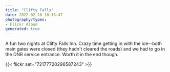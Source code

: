 ```yaml
---
title: "Clifty Falls"
date: 2022-02-10 10:16:47
photography/types:
- Flickr Album
generated: true
---
```

A fun two nights at Clifty Falls Inn. Crazy time getting in with the ice--both main gates were closed (they hadn't cleared the roads) and we had to go in the DNR service entrance. Worth it in the end though.

{{< flickr set="72177720296587243" >}}

<!--more-->